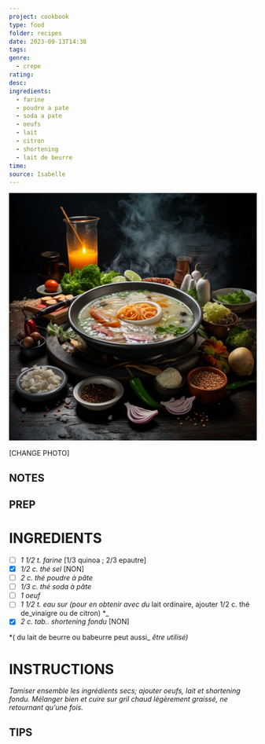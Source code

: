 ```yaml
---
project: cookbook
type: food
folder: recipes
date: 2023-09-13T14:38
tags: 
genre:
  - crepe
rating: 
desc: 
ingredients:
  - farine
  - poudre a pate
  - soda a pate
  - oeufs
  - lait
  - citron
  - shortening
  - lait de beurre
time: 
source: Isabelle
---
```


![IMAGE](_default.png)


[CHANGE PHOTO]


## NOTES




## PREP


# INGREDIENTS

- [ ] _1 1/2 t. farine_ [1/3 quinoa ; 2/3 epautre]
- [x] _1/2 c. thé sel_ [NON]
- [ ] _2 c. thé poudre à pâte_
- [ ] _1/3 c. thé soda à pâte_
- [ ] _1 oeuf_
- [ ] _1 1/2 t. eau sur (pour en obtenir avec du_ lait ordinaire, ajouter 1/2 c. thé de_vinaigre ou de citron) *_
- [x] _2 c. tab.. shortening fondu_ [NON]

*( du lait de beurre ou babeurre peut aussi_
_être utilisé)_



# INSTRUCTIONS

_Tamiser ensemble les ingrédients secs; ajouter_
_oeufs, lait et shortening fondu. Mélanger_
_bien et cuire sur gril chaud légèrement graissé,_
_ne retournant qu’une fois._



## TIPS



